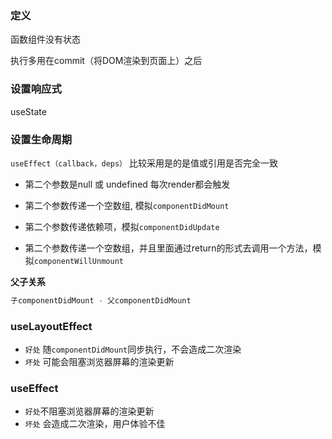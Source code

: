 ### 定义

函数组件没有状态

执行多用在commit（将DOM渲染到页面上）之后 

### 设置响应式

useState

### 设置生命周期

`useEffect（callback，deps）` 比较采用是的是值或引用是否完全一致

- 第二个参数是null 或 undefined 每次render都会触发

- 第二个参数传递一个空数组, 模拟`componentDidMount`
- 第二个参数传递依赖项，模拟`componentDidUpdate`
- 第二个参数传递一个空数组，并且里面通过return的形式去调用一个方法，模拟`componentWillUnmount`

**父子关系**

```js
子componentDidMount - 父componentDidMount
```

### useLayoutEffect 

- `好处` 随`componentDidMount`同步执行，不会造成二次渲染
- `坏处` 可能会阻塞浏览器屏幕的渲染更新



### useEffect

- `好处`不阻塞浏览器屏幕的渲染更新
- `坏处` 会造成二次渲染，用户体验不佳